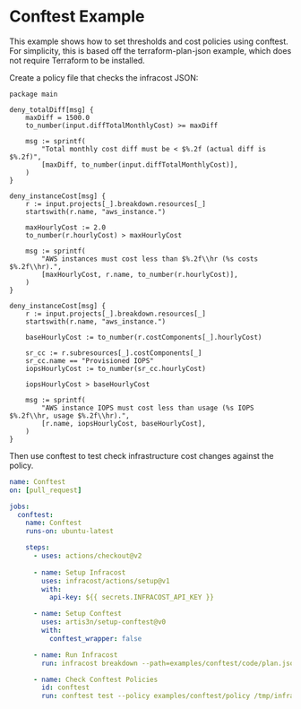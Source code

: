 # Conftest Example

This example shows how to set thresholds and cost policies using conftest.  For simplicity, this is based off the terraform-plan-json example, which does not require Terraform to be installed.

Create a policy file that checks the infracost JSON: 
```rego
package main

deny_totalDiff[msg] {
	maxDiff = 1500.0
	to_number(input.diffTotalMonthlyCost) >= maxDiff

	msg := sprintf(
		"Total monthly cost diff must be < $%.2f (actual diff is $%.2f)",
		[maxDiff, to_number(input.diffTotalMonthlyCost)],
	)
}

deny_instanceCost[msg] {
	r := input.projects[_].breakdown.resources[_]
	startswith(r.name, "aws_instance.")

	maxHourlyCost := 2.0
	to_number(r.hourlyCost) > maxHourlyCost

	msg := sprintf(
		"AWS instances must cost less than $%.2f\\hr (%s costs $%.2f\\hr).",
		[maxHourlyCost, r.name, to_number(r.hourlyCost)],
	)
}

deny_instanceCost[msg] {
	r := input.projects[_].breakdown.resources[_]
	startswith(r.name, "aws_instance.")

	baseHourlyCost := to_number(r.costComponents[_].hourlyCost)

	sr_cc := r.subresources[_].costComponents[_]
	sr_cc.name == "Provisioned IOPS"
	iopsHourlyCost := to_number(sr_cc.hourlyCost)

	iopsHourlyCost > baseHourlyCost

	msg := sprintf(
		"AWS instance IOPS must cost less than usage (%s IOPS $%.2f\\hr, usage $%.2f\\hr).",
		[r.name, iopsHourlyCost, baseHourlyCost],
	)
}
```

Then use conftest to test check infrastructure cost changes against the policy.

[//]: <> (BEGIN EXAMPLE)
```yml
name: Conftest
on: [pull_request]

jobs:
  conftest:
    name: Conftest
    runs-on: ubuntu-latest

    steps:
      - uses: actions/checkout@v2
      
      - name: Setup Infracost
        uses: infracost/actions/setup@v1
        with:
          api-key: ${{ secrets.INFRACOST_API_KEY }}

      - name: Setup Conftest
        uses: artis3n/setup-conftest@v0
        with:
          conftest_wrapper: false

      - name: Run Infracost
        run: infracost breakdown --path=examples/conftest/code/plan.json --format=json --out-file=/tmp/infracost.json

      - name: Check Conftest Policies
        id: conftest
        run: conftest test --policy examples/conftest/policy /tmp/infracost.json             
```
[//]: <> (END EXAMPLE)
